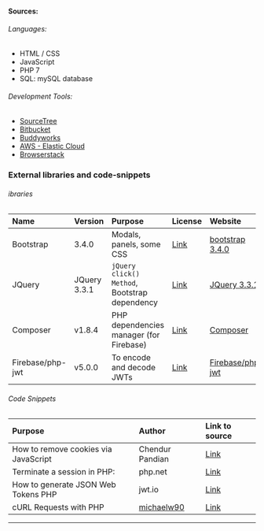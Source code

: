 #### Sources:

###### Languages:

* HTML / CSS
* JavaScript
* PHP 7
* SQL: mySQL database

###### Development Tools:

 - [SourceTree](https://www.sourcetreeapp.com/)
 - [Bitbucket](https://bitbucket.org)
 - [Buddyworks](https://buddy.works/)
 - [AWS - Elastic Cloud](https://aws.amazon.com/ec2/)
 - [Browserstack](https://www.browserstack.com/)


### External libraries and code-snippets

###### ibraries

| Name | Version | Purpose | License | Website |
|:------- |:----- |:----- |:----- |:----- |
| Bootstrap | 3.4.0 | Modals, panels, some CSS | [Link](https://getbootstrap.com/docs/4.0/about/license/) |  [bootstrap 3.4.0](https://getbootstrap.com/docs/3.4/getting-started/#download) |
| JQuery | JQuery 3.3.1 | `jQuery click() Method`, Bootstrap dependency | [Link](https://jquery.org/license/) | [JQuery 3.3.1](https://developers.google.com/speed/libraries/#jquery) |
| Composer | v1.8.4 | PHP dependencies manager (for Firebase) | [Link](https://github.com/composer/composer/blob/master/LICENSE) | [Composer](https://getcomposer.org/) |
| Firebase/php-jwt | v5.0.0 | To encode and decode JWTs | [Link](https://github.com/firebase/php-jwt/blob/master/LICENSE) |  [Firebase/php-jwt](https://github.com/firebase/php-jwt) |

###### Code Snippets

| Purpose | Author | Link to source |
|:------- |:----- |:----- |
| How to remove cookies via JavaScript | Chendur Pandian | [Link](https://stackoverflow.com/questions/2144386/how-to-delete-a-cookie ) |
| Terminate a session in PHP: | php.net | [Link](https://php.net/manual/en/function.session-destroy.php) |
| How to generate JSON Web Tokens PHP| jwt.io | [Link](https://jwt.io/introduction/) |
| cURL Requests with PHP | [michaelw90](https://twitter.com/michaelw90) | [Link](https://codular.com/curl-with-php) |

---
